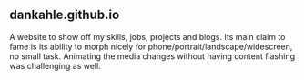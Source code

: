 ## dankahle.github.io
A website to show off my skills, jobs, projects and blogs. Its main claim to fame is its ability to morph nicely for phone/portrait/landscape/widescreen, no small task. Animating the media changes without having content flashing was challenging as well.
